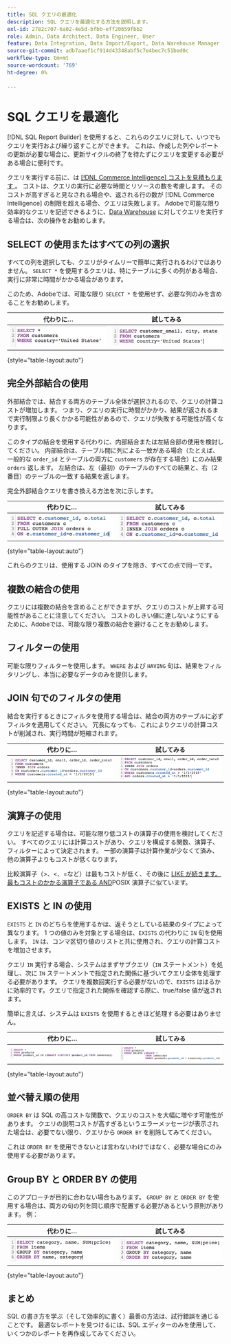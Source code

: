 ```yaml
---
title: SQL クエリの最適化
description: SQL クエリを最適化する方法を説明します。
exl-id: 2782c707-6a02-4e5d-bfbb-eff20659fbb2
role: Admin, Data Architect, Data Engineer, User
feature: Data Integration, Data Import/Export, Data Warehouse Manager
source-git-commit: adb7aaef1cf914d43348abf5c7e4bec7c51bed0c
workflow-type: tm+mt
source-wordcount: '769'
ht-degree: 0%

---
```


# SQL クエリを最適化

[!DNL SQL Report Builder] を使用すると、これらのクエリに対して、いつでもクエリを実行および繰り返すことができます。 これは、作成した列やレポートの更新が必要な場合に、更新サイクルの終了を待たずにクエリを変更する必要がある場合に便利です。

クエリを実行する前に、は [[!DNL Commerce Intelligence]  コストを見積もります ](https://experienceleague.adobe.com/docs/commerce-knowledge-base/kb/troubleshooting/miscellaneous/sql-queries-explain-cost-errors.html)。 コストは、クエリの実行に必要な時間とリソースの数を考慮します。 そのコストが高すぎると見なされる場合や、返される行の数が [!DNL Commerce Intelligence] の制限を超える場合、クエリは失敗します。 Adobeで可能な限り効率的なクエリを記述できるように、[Data Warehouse](../data-analyst/data-warehouse-mgr/tour-dwm.md) に対してクエリを実行する場合は、次の操作をお勧めします。

## SELECT の使用またはすべての列の選択

すべての列を選択しても、クエリがタイムリーで簡単に実行されるわけではありません。 `SELECT *` を使用するクエリは、特にテーブルに多くの列がある場合、実行に非常に時間がかかる場合があります。

このため、Adobeでは、可能な限り `SELECT *` を使用せず、必要な列のみを含めることをお勧めします。

| **代わりに…** | **試してみる** |
|-----|-----|
| ![](../../mbi/assets/Select_all_1.png) | ![](../../mbi/assets/Select_all_2.png) |

{style="table-layout:auto"}

## 完全外部結合の使用

外部結合では、結合する両方のテーブル全体が選択されるので、クエリの計算コストが増加します。 つまり、クエリの実行に時間がかかり、結果が返されるまで実行制限より長くかかる可能性があるので、クエリが失敗する可能性が高くなります。

このタイプの結合を使用する代わりに、内部結合または左結合部の使用を検討してください。 内部結合は、テーブル間に列による一致がある場合（たとえば、一般的な `order_id` とテーブルの両方に `customers` が存在する場合）にのみ結果 `orders` 返します。 左結合は、左（最初）のテーブルのすべての結果と、右（2 番目）のテーブルの一致する結果を返します。

完全外部結合クエリを書き換える方法を次に示します。

| **代わりに…** | **試してみる** |
|-----|-----|
| ![](../../mbi/assets/Full_Outer_Join_1.png) | ![](../../mbi/assets/Full_Outer_Join_2.png) |

{style="table-layout:auto"}

これらのクエリは、使用する JOIN のタイプを除き、すべての点で同一です。

## 複数の結合の使用

クエリには複数の結合を含めることができますが、クエリのコストが上昇する可能性があることに注意してください。 コストのしきい値に達しないようにするために、Adobeでは、可能な限り複数の結合を避けることをお勧めします。

## フィルターの使用

可能な限りフィルターを使用します。 `WHERE` および `HAVING` 句は、結果をフィルタリングし、本当に必要なデータのみを提供します。

## JOIN 句でのフィルタの使用

結合を実行するときにフィルタを使用する場合は、結合の両方のテーブルに必ずフィルタを適用してください。 冗長になっても、これによりクエリの計算コストが削減され、実行時間が短縮されます。

| **代わりに…** | **試してみる** |
|-----|-----|
| ![](../../mbi/assets/Join_filters_1.png) | ![](../../mbi/assets/Join_filters_2.png) |

{style="table-layout:auto"}

## 演算子の使用

クエリを記述する場合は、可能な限り低コストの演算子の使用を検討してください。 すべてのクエリには計算コストがあり、クエリを構成する関数、演算子、フィルターによって決定されます。 一部の演算子は計算作業が少なくて済み、他の演算子よりもコストが低くなります。

比較演算子（>、&lt;、=など）は最もコストが低く、その後に [LIKE が続きます。 最もコストのかかる演算子である AND](https://www.postgresql.org/docs/9.5/functions-matching.html)POSIX 演算子に似ています。

## EXISTS と IN の使用

`EXISTS` と `IN` のどちらを使用するかは、返そうとしている結果のタイプによって異なります。 1 つの値のみを対象とする場合は、`EXISTS` の代わりに `IN` 句を使用します。 `IN` は、コンマ区切り値のリストと共に使用され、クエリの計算コストを増加させます。

クエリ `IN` 実行する場合、システムはまずサブクエリ（`IN` ステートメント）を処理し、次に `IN` ステートメントで指定された関係に基づいてクエリ全体を処理する必要があります。 クエリを複数回実行する必要がないので、`EXISTS` ははるかに効率的です。クエリで指定された関係を確認する際に、true/false 値が返されます。

簡単に言えば、システムは `EXISTS` を使用するときほど処理する必要はありません。

| **代わりに…** | **試してみる** |
|-----|-----|
| ![](../../mbi/assets/Exists_1.png) | ![](../../mbi/assets/Exists_2.png) |

{style="table-layout:auto"}

## 並べ替え順の使用

`ORDER BY` は SQL の高コストな関数で、クエリのコストを大幅に増やす可能性があります。 クエリの説明コストが高すぎるというエラーメッセージが表示された場合は、必要でない限り、クエリから `ORDER BY` を削除してみてください。

これは `ORDER BY` を使用できないとは言わないわけではなく、必要な場合にのみ使用する必要があります。

## Group BY と ORDER BY の使用

このアプローチが目的に合わない場合もあります。 `GROUP BY` と `ORDER BY` を使用する場合は、両方の句の列を同じ順序で配置する必要があるという原則があります。 例：

| **代わりに…** | **試してみる** |
|-----|-----|
| ![](../../mbi/assets/Group_by_2.png) | ![](../../mbi/assets/Group_by_1.png) |

{style="table-layout:auto"}

## まとめ

SQL の書き方を学ぶ（そして効率的に書く）最善の方法は、試行錯誤を通じることです。 最適なレポートを見つけるには、SQL エディターのみを使用して、いくつかのレポートを再作成してみてください。
